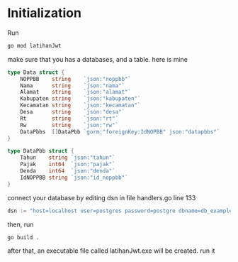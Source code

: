 # Initialization
Run 
```bash
go mod latihanJwt
```

make sure that you has a databases, and a table. here is mine
```go
type Data struct {
	NOPPBB    string    `json:"noppbb"`
	Nama      string    `json:"nama"`
	Alamat    string    `json:"alamat"`
	Kabupaten string    `json:"kabupaten"`
	Kecamatan string    `json:"kecamatan"`
	Desa      string    `json:"desa"`
	Rt        string    `json:"rt"`
	Rw        string    `json:"rw"`
	DataPbbs  []DataPbb `gorm:"foreignKey:IdNOPBB" json:"datapbbs"`
}

type DataPbb struct {
	Tahun    string `json:"tahun"`
	Pajak    int64  `json:"pajak"`
	Denda    int64  `json:"denda"`
	IdNOPPBB string `json:"id_noppbb"`
}
```

connect your database by editing dsn in file handlers.go line 133 
```go
dsn := "host=localhost user=postgres password=postgre dbname=db_example port=25432 sslmode=disable TimeZone=Asia/Jakarta"
```

then, run 
```bash
go build .
```

after that, an executable file called latihanJwt.exe will be created. run it
